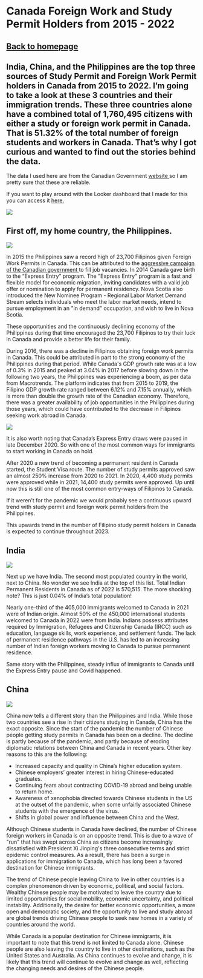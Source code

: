 # Canada Foreign Work and Study Permit Holders from 2015 - 2022

## <a href="https://lajatto.github.io/">Back to homepage</a>

## India, China, and the Philippines are the top three sources of Study Permit and Foreign Work Permit holders in Canada from 2015 to 2022. I’m going to take a look at these 3 countries and their immigration trends. These three countries alone have a combined total of 1,760,495 citizens with either a study or foreign work permit in Canada. That is 51.32% of the total number of foreign students and workers in Canada. That’s why I got curious and wanted to find out the stories behind the data. 

The data I used here are from the Canadian Government <a href="https://open.canada.ca/data/en/dataset/360024f2-17e9-4558-bfc1-3616485d65b9"> website </a>  so I am pretty sure that these are reliable. 

If you want to play around with the Looker dashboard that I made for this you can access it <a href="https://lookerstudio.google.com/reporting/6b64420c-d537-412d-9ea1-947e980344a4"> here. </a>

<img src="1.jpg">

## First off, my home country, the Philippines. 

<img src="3.jpg">

In 2015 the Philippines saw a record high of 23,700 Filipinos given Foreign Work Permits in Canada. This can be attributed to the <a href="https://www.dole.gov.ph/news/canada-offers-jobs-and-permanent-residency-through-its-express-entry-and-nova-scotias-regional-labor-market-demand-stream/"> aggressive campaign of the Canadian government </a> to fill job vacancies. In 2014 Canada gave birth to the “Express Entry” program. The "Express Entry" program is a fast and flexible model for economic migration, inviting candidates with a valid job offer or nomination to apply for permanent residency. Nova Scotia also introduced the New Nominee Program - Regional Labor Market Demand Stream selects individuals who meet the labor market needs, intend to pursue employment in an "in demand" occupation, and wish to live in Nova Scotia. 

These opportunities and the continuously declining economy of the Philippines during that time encouraged the 23,700 Filipinos to try their luck in Canada and provide a better life for their family. 

During 2016, there was a decline in Filipinos obtaining foreign work permits in Canada. This could be attributed in part to the strong economy of the Philippines during that period. While Canada's GDP growth rate was at a low of 0.3% in 2015 and peaked at 3.04% in 2017 before slowing down in the following two years, the Philippines was experiencing a boom, as per data from Macrotrends. The platform indicates that from 2015 to 2019, the Filipino GDP growth rate ranged between 6.12% and 7.15% annually, which is more than double the growth rate of the Canadian economy. Therefore, there was a greater availability of job opportunities in the Philippines during those years, which could have contributed to the decrease in Filipinos seeking work abroad in Canada.

<img src="5.jpg">

It is also worth noting that Canada’s Express Entry draws were paused in late December 2020. So with one of the most common ways for immigrants to start working in Canada on hold.

After 2020 a new trend of becoming a permanent resident in Canada started, the Student Visa route. The number of study permits approved saw an almost 250% increase from 2020 to 2021. In 2020, 4,400 study permits were approved while in 2021, 14,400 study permits were approved. Up until now this is still one of the most common entry-ways of Filipinos to Canada. 

If it weren’t for the pandemic we would probably see a continuous upward trend with study permit and foreign work permit holders from the Philippines. 

This upwards trend in the number of Filipino study permit holders in Canada is expected to continue throughout 2023.

## India

<img src="4.jpg">

Next up we have India. The second most populated country in the world, next to China. No wonder we see India at the top of this list. Total Indian Permanent Residents in Canada as of 2022 is 570,515. The more shocking note? This is just 0.04% of India’s total population! 

Nearly one-third of the 405,000 immigrants welcomed to Canada in 2021 were of Indian origin.
Almost 50% of the 450,000 international students welcomed to Canada in 2022 were from India. 
Indians possess attributes required by Immigration, Refugees and Citizenship Canada (IRCC) such as education, language skills, work experience, and settlement funds. The lack of permanent residence pathways in the U.S. has led to an increasing number of Indian foreign workers moving to Canada to pursue permanent residence. 

Same story with the Philippines, steady influx of immigrants to Canada until the Express Entry pause and Covid happened. 

## China

<img src="2.jpg">

China now tells a different story than the Philippines and India. While those two countries see a rise in their citizens studying in Canada, China has the exact opposite. Since the start of the pandemic the number of Chinese people getting study permits in Canada has been on a decline. The decline is partly because of the pandemic, and partly because of eroding diplomatic relations between China and Canada in recent years. Other key reasons to this are the following: 
<ul>
  <li>Increased capacity and quality in China’s higher education system.</li>
  <li>Chinese employers’ greater interest in hiring Chinese-educated graduates.</li>
  <li>Continuing fears about contracting COVID-19 abroad and being unable to return home.</li>
  <li>Awareness of xenophobia directed towards Chinese students in the US at the outset of the pandemic, when some unfairly associated Chinese students with the emergence of the virus.</li>
  <li>Shifts in global power and influence between China and the West.</li>
 </ul>
 
 Although Chinese students in Canada have declined, the number of Chinese foreign workers in Canada is on an opposite trend. This is due to a wave of "run" that has swept across China as citizens become increasingly dissatisfied with President Xi Jinping's three consecutive terms and strict epidemic control measures. As a result, there has been a surge in applications for immigration to Canada, which has long been a favored destination for Chinese immigrants.

The trend of Chinese people leaving China to live in other countries is a complex phenomenon driven by economic, political, and social factors. Wealthy Chinese people may be motivated to leave the country due to limited opportunities for social mobility, economic uncertainty, and political instability. Additionally, the desire for better economic opportunities, a more open and democratic society, and the opportunity to live and study abroad are global trends driving Chinese people to seek new homes in a variety of countries around the world.

While Canada is a popular destination for Chinese immigrants, it is important to note that this trend is not limited to Canada alone. Chinese people are also leaving the country to live in other destinations, such as the United States and Australia. As China continues to evolve and change, it is likely that this trend will continue to evolve and change as well, reflecting the changing needs and desires of the Chinese people.








